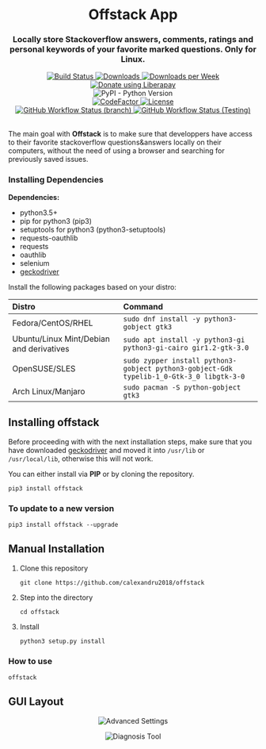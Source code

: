 <h1 align="center">Offstack App</h1>
<h3 align="center">Locally store <b>Stackoverflow</b> answers, comments, ratings and personal keywords of your favorite marked questions. <b>Only for Linux.</b></h3>

<div align="center">
  <a href="https://github.com/calexandru2018/offstack-app/releases/latest">
      <img alt="Build Status" src="https://img.shields.io/github/release/calexandru2018/offstack-app.svg?style=flat" />
  </a>
  <a href="https://pepy.tech/project/offstack-app">
    <img alt="Downloads" src="https://pepy.tech/badge/offstack-app">
  </a>   
    <a href="https://pepy.tech/project/offstack-app/week">
      <img alt="Downloads per Week" src="https://pepy.tech/badge/offstack-app/week">
    </a>
</div>
<div align="center">
  <a href="https://liberapay.com/calexandru2018/donate"><img alt="Donate using Liberapay" src="https://liberapay.com/assets/widgets/donate.svg"></a>
</div>
<div align="center">
  <img alt="PyPI - Python Version" src="https://img.shields.io/pypi/pyversions/offstack-app?color=Yellow&label=python&logo=Python&logoColor=Yellow">
</div>
<div align="center">
  <a href="https://www.codefactor.io/repository/github/calexandru2018/offstack-app">
    <img src="https://www.codefactor.io/repository/github/calexandru2018/offstack-app/badge" alt="CodeFactor" />
  </a>
  <a href="https://github.com/calexandru2018/offstack-app/blob/master/LICENSE">
    <img src="https://img.shields.io/pypi/l/offstack-app?style=flat" alt="License"></img>
  </a>
</div>
<div align="center">
    <a href="https://actions-badge.atrox.dev/calexandru2018/offstack-app/goto?ref=master">
        <img alt="GitHub Workflow Status (branch)" src="https://img.shields.io/github/workflow/status/calexandru2018/offstack-app/master flake8/master?label=master%20flake8">
    </a>
    <a href="https://actions-badge.atrox.dev/calexandru2018/offstack-app/goto?ref=testing">
      <img alt="GitHub Workflow Status (Testing)" src="https://img.shields.io/github/workflow/status/calexandru2018/offstack-app/testing flake8/testing?label=testing%20flake8">
    </a> 
</div>
<br/>
<p>
The main goal with <b>Offstack</b> is to make sure that developpers have access to their favorite stackoverflow questions&answers locally on their computers, without the need of using a browser and searching for previously saved issues.
</p>

### Installing Dependencies

**Dependencies:**

- python3.5+
- pip for python3 (pip3)
- setuptools for python3 (python3-setuptools)
- requests-oauthlib
- requests
- oauthlib
- selenium
- <a href="https://github.com/mozilla/geckodriver/releases">geckodriver</a>


Install the following packages based on your distro:

| **Distro**                              | **Command**                                                                                                                           |
|:----------------------------------------|:---------------------------------------------------------------------------------------------------------                             |
|Fedora/CentOS/RHEL                       | `sudo dnf install -y python3-gobject gtk3`                                              |
|Ubuntu/Linux Mint/Debian and derivatives | `sudo apt install -y python3-gi python3-gi-cairo gir1.2-gtk-3.0`                        |
|OpenSUSE/SLES                            | `sudo zypper install python3-gobject python3-gobject-Gdk typelib-1_0-Gtk-3_0 libgtk-3-0`  |
|Arch Linux/Manjaro                       | `sudo pacman -S python-gobject gtk3`       |


## Installing offstack

Before proceeding with with the next installation steps, make sure that you have downloaded <a href="https://github.com/mozilla/geckodriver/releases">geckodriver</a> and moved it into `/usr/lib` or `/usr/local/lib`, otherwise this will not work.

You can either install via <b>PIP</b> or by cloning the repository.

`pip3 install offstack`

### To update to a new version

`pip3 install offstack --upgrade`

## Manual Installation

1. Clone this repository

    `git clone https://github.com/calexandru2018/offstack`

2. Step into the directory

   `cd offstack`

3. Install

    `python3 setup.py install`

### How to use

 `offstack`

## GUI Layout

<p align="center">
  <img src="https://i.imgur.com/P2D5mKE.png" alt="Advanced Settings"></img>
</p> 

<p align="center">
  <img src="https://i.imgur.com/BxJ2Fys.png" alt="Diagnosis Tool"></img>
</p> 
